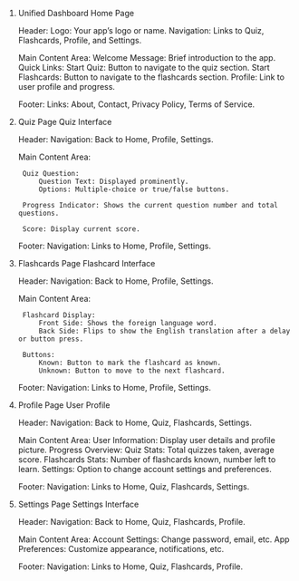 1. Unified Dashboard
Home Page

    Header:
        Logo: Your app’s logo or name.
        Navigation: Links to Quiz, Flashcards, Profile, and Settings.

    Main Content Area:
        Welcome Message: Brief introduction to the app.
        Quick Links:
            Start Quiz: Button to navigate to the quiz section.
            Start Flashcards: Button to navigate to the flashcards section.
            Profile: Link to user profile and progress.

    Footer:
        Links: About, Contact, Privacy Policy, Terms of Service.

2. Quiz Page
Quiz Interface

    Header:
        Navigation: Back to Home, Profile, Settings.

    Main Content Area:

        Quiz Question:
            Question Text: Displayed prominently.
            Options: Multiple-choice or true/false buttons.

        Progress Indicator: Shows the current question number and total questions.

        Score: Display current score.

    Footer:
        Navigation: Links to Home, Profile, Settings.

3. Flashcards Page
Flashcard Interface

    Header:
        Navigation: Back to Home, Profile, Settings.

    Main Content Area:

        Flashcard Display:
            Front Side: Shows the foreign language word.
            Back Side: Flips to show the English translation after a delay or button press.

        Buttons:
            Known: Button to mark the flashcard as known.
            Unknown: Button to move to the next flashcard.

    Footer:
        Navigation: Links to Home, Profile, Settings.

4. Profile Page
User Profile

    Header:
        Navigation: Back to Home, Quiz, Flashcards, Settings.

    Main Content Area:
        User Information: Display user details and profile picture.
        Progress Overview:
            Quiz Stats: Total quizzes taken, average score.
            Flashcards Stats: Number of flashcards known, number left to learn.
        Settings: Option to change account settings and preferences.

    Footer:
        Navigation: Links to Home, Quiz, Flashcards, Settings.

5. Settings Page
Settings Interface

    Header:
        Navigation: Back to Home, Quiz, Flashcards, Profile.

    Main Content Area:
        Account Settings: Change password, email, etc.
        App Preferences: Customize appearance, notifications, etc.

    Footer:
        Navigation: Links to Home, Quiz, Flashcards, Profile.